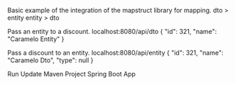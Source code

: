 
Basic example of the integration of the mapstruct library for mapping.
dto > entity
entity > dto

Pass an entity to a discount.
localhost:8080/api/dto			{ "id": 321, "name": "Caramelo Entity" }

Pass a discount to an entity.
localhost:8080/api/entity		{ "id": 321, "name": "Caramelo Dto", "type": null }

Run
Update Maven Project
Spring Boot App
